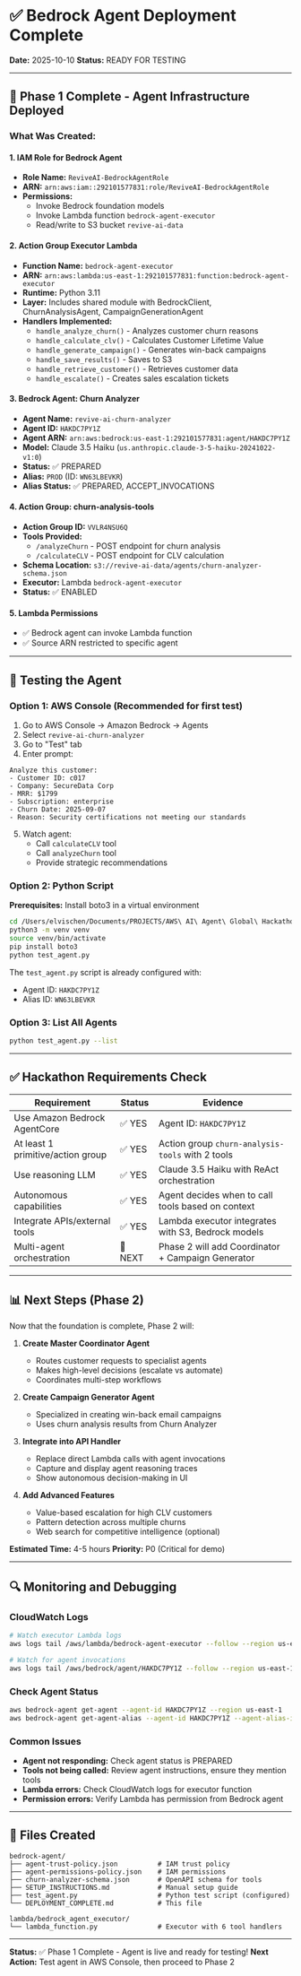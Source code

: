 # ✅ Bedrock Agent Deployment Complete

**Date:** 2025-10-10
**Status:** READY FOR TESTING

---

## 🎯 Phase 1 Complete - Agent Infrastructure Deployed

### What Was Created:

#### 1. IAM Role for Bedrock Agent
- **Role Name:** `ReviveAI-BedrockAgentRole`
- **ARN:** `arn:aws:iam::292101577831:role/ReviveAI-BedrockAgentRole`
- **Permissions:**
  - Invoke Bedrock foundation models
  - Invoke Lambda function `bedrock-agent-executor`
  - Read/write to S3 bucket `revive-ai-data`

#### 2. Action Group Executor Lambda
- **Function Name:** `bedrock-agent-executor`
- **ARN:** `arn:aws:lambda:us-east-1:292101577831:function:bedrock-agent-executor`
- **Runtime:** Python 3.11
- **Layer:** Includes shared module with BedrockClient, ChurnAnalysisAgent, CampaignGenerationAgent
- **Handlers Implemented:**
  - `handle_analyze_churn()` - Analyzes customer churn reasons
  - `handle_calculate_clv()` - Calculates Customer Lifetime Value
  - `handle_generate_campaign()` - Generates win-back campaigns
  - `handle_save_results()` - Saves to S3
  - `handle_retrieve_customer()` - Retrieves customer data
  - `handle_escalate()` - Creates sales escalation tickets

#### 3. Bedrock Agent: Churn Analyzer
- **Agent Name:** `revive-ai-churn-analyzer`
- **Agent ID:** `HAKDC7PY1Z`
- **Agent ARN:** `arn:aws:bedrock:us-east-1:292101577831:agent/HAKDC7PY1Z`
- **Model:** Claude 3.5 Haiku (`us.anthropic.claude-3-5-haiku-20241022-v1:0`)
- **Status:** ✅ PREPARED
- **Alias:** `PROD` (ID: `WN63LBEVKR`)
- **Alias Status:** ✅ PREPARED, ACCEPT_INVOCATIONS

#### 4. Action Group: churn-analysis-tools
- **Action Group ID:** `VVLR4NSU6Q`
- **Tools Provided:**
  - `/analyzeChurn` - POST endpoint for churn analysis
  - `/calculateCLV` - POST endpoint for CLV calculation
- **Schema Location:** `s3://revive-ai-data/agents/churn-analyzer-schema.json`
- **Executor:** Lambda `bedrock-agent-executor`
- **Status:** ✅ ENABLED

#### 5. Lambda Permissions
- ✅ Bedrock agent can invoke Lambda function
- ✅ Source ARN restricted to specific agent

---

## 🧪 Testing the Agent

### Option 1: AWS Console (Recommended for first test)
1. Go to AWS Console → Amazon Bedrock → Agents
2. Select `revive-ai-churn-analyzer`
3. Go to "Test" tab
4. Enter prompt:
```
Analyze this customer:
- Customer ID: c017
- Company: SecureData Corp
- MRR: $1799
- Subscription: enterprise
- Churn Date: 2025-09-07
- Reason: Security certifications not meeting our standards
```
5. Watch agent:
   - Call `calculateCLV` tool
   - Call `analyzeChurn` tool
   - Provide strategic recommendations

### Option 2: Python Script
**Prerequisites:** Install boto3 in a virtual environment
```bash
cd /Users/elvischen/Documents/PROJECTS/AWS\ AI\ Agent\ Global\ Hackathon/revive-ai/bedrock-agent
python3 -m venv venv
source venv/bin/activate
pip install boto3
python test_agent.py
```

The `test_agent.py` script is already configured with:
- Agent ID: `HAKDC7PY1Z`
- Alias ID: `WN63LBEVKR`

### Option 3: List All Agents
```bash
python test_agent.py --list
```

---

## ✅ Hackathon Requirements Check

| Requirement | Status | Evidence |
|------------|--------|----------|
| Use Amazon Bedrock AgentCore | ✅ YES | Agent ID: `HAKDC7PY1Z` |
| At least 1 primitive/action group | ✅ YES | Action group `churn-analysis-tools` with 2 tools |
| Use reasoning LLM | ✅ YES | Claude 3.5 Haiku with ReAct orchestration |
| Autonomous capabilities | ✅ YES | Agent decides when to call tools based on context |
| Integrate APIs/external tools | ✅ YES | Lambda executor integrates with S3, Bedrock models |
| Multi-agent orchestration | 🔄 NEXT | Phase 2 will add Coordinator + Campaign Generator |

---

## 📊 Next Steps (Phase 2)

Now that the foundation is complete, Phase 2 will:

1. **Create Master Coordinator Agent**
   - Routes customer requests to specialist agents
   - Makes high-level decisions (escalate vs automate)
   - Coordinates multi-step workflows

2. **Create Campaign Generator Agent**
   - Specialized in creating win-back email campaigns
   - Uses churn analysis results from Churn Analyzer

3. **Integrate into API Handler**
   - Replace direct Lambda calls with agent invocations
   - Capture and display agent reasoning traces
   - Show autonomous decision-making in UI

4. **Add Advanced Features**
   - Value-based escalation for high CLV customers
   - Pattern detection across multiple churns
   - Web search for competitive intelligence (optional)

**Estimated Time:** 4-5 hours
**Priority:** P0 (Critical for demo)

---

## 🔍 Monitoring and Debugging

### CloudWatch Logs
```bash
# Watch executor Lambda logs
aws logs tail /aws/lambda/bedrock-agent-executor --follow --region us-east-1

# Watch for agent invocations
aws logs tail /aws/bedrock/agent/HAKDC7PY1Z --follow --region us-east-1
```

### Check Agent Status
```bash
aws bedrock-agent get-agent --agent-id HAKDC7PY1Z --region us-east-1
aws bedrock-agent get-agent-alias --agent-id HAKDC7PY1Z --agent-alias-id WN63LBEVKR --region us-east-1
```

### Common Issues
- **Agent not responding:** Check agent status is PREPARED
- **Tools not being called:** Review agent instructions, ensure they mention tools
- **Lambda errors:** Check CloudWatch logs for executor function
- **Permission errors:** Verify Lambda has permission from Bedrock agent

---

## 📁 Files Created

```
bedrock-agent/
├── agent-trust-policy.json          # IAM trust policy
├── agent-permissions-policy.json    # IAM permissions
├── churn-analyzer-schema.json       # OpenAPI schema for tools
├── SETUP_INSTRUCTIONS.md            # Manual setup guide
├── test_agent.py                    # Python test script (configured)
└── DEPLOYMENT_COMPLETE.md           # This file

lambda/bedrock_agent_executor/
└── lambda_function.py               # Executor with 6 tool handlers
```

---

**Status:** ✅ Phase 1 Complete - Agent is live and ready for testing!
**Next Action:** Test agent in AWS Console, then proceed to Phase 2
